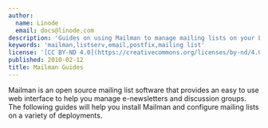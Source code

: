 ```yaml
---
author:
  name: Linode
  email: docs@linode.com
description: 'Guides on using Mailman to manage mailing lists on your Linode.'
keywords: 'mailman,listserv,email,postfix,mailing list'
license: '[CC BY-ND 4.0](https://creativecommons.org/licenses/by-nd/4.0)'
published: 2010-02-12
title: Mailman Guides
---
```


Mailman is an open source mailing list software that provides an easy to use web interface to help you manage e-newsletters and discussion groups. The following guides will help you install Mailman and configure mailing lists on a variety of deployments.
